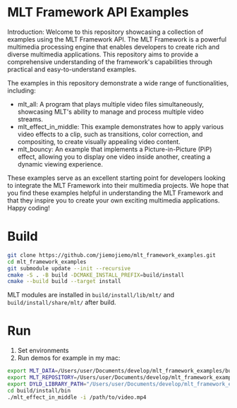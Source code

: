 # MLT Framework API Examples

Introduction:
Welcome to this repository showcasing a collection of examples using the MLT Framework API. The MLT Framework is a powerful multimedia processing engine that enables developers to create rich and diverse multimedia applications. This repository aims to provide a comprehensive understanding of the framework's capabilities through practical and easy-to-understand examples.

The examples in this repository demonstrate a wide range of functionalities, including:

+ mlt_all: A program that plays multiple video files simultaneously, showcasing MLT's ability to manage and process multiple video streams.
+ mlt_effect_in_middle: This example demonstrates how to apply various video effects to a clip, such as transitions, color correction, and compositing, to create visually appealing video content.
+ mlt_bouncy: An example that implements a Picture-in-Picture (PiP) effect, allowing you to display one video inside another, creating a dynamic viewing experience.

These examples serve as an excellent starting point for developers looking to integrate the MLT Framework into their multimedia projects. We hope that you find these examples helpful in understanding the MLT Framework and that they inspire you to create your own exciting multimedia applications. Happy coding!

# Build
```bash
git clone https://github.com/jiemojiemo/mlt_framework_examples.git
cd mlt_framework_examples
git submodule update --init --recursive
cmake -S . -B build -DCMAKE_INSTALL_PREFIX=build/install
cmake --build build --target install
```
MLT modules are installed in `build/install/lib/mlt/` and `build/install/share/mlt/` after build.

# Run
1. Set environments
2. Run demos
for example in my mac:
```bash
export MLT_DATA=/Users/user/Documents/develop/mlt_framework_examples/build/install/share/mlt
export MLT_REPOSITORY=/Users/user/Documents/develop/mlt_framework_examples/build/install/lib/mlt
export DYLD_LIBRARY_PATH="/Users/user/Documents/develop/mlt_framework_examples/build/install/lib:$DYLD_LIBRARY_PATH"
cd build/install/bin
./mlt_effect_in_middle -i /path/to/video.mp4 
```
